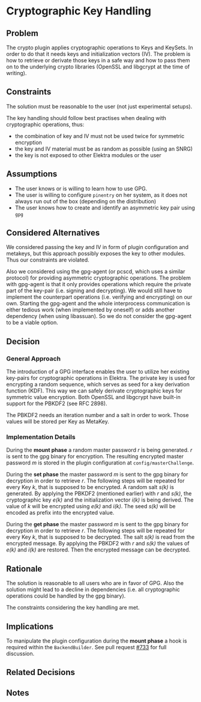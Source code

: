 # Cryptographic Key Handling

## Problem

The crypto plugin applies cryptographic operations to Keys and KeySets.
In order to do that it needs keys and initialization vectors (IV).
The problem is how to retrieve or derivate those keys in a safe way and how
to pass them on to the underlying crypto libraries (OpenSSL and libgcrypt
at the time of writing).

## Constraints

The solution must be reasonable to the user (not just experimental setups).

The key handling should follow best practises when dealing with cryptographic
operations, thus:

- the combination of key and IV must not be used twice for symmetric encryption
- the key and IV material must be as random as possible (using an SNRG)
- the key is not exposed to other Elektra modules or the user

## Assumptions

- The user knows or is willing to learn how to use GPG.
- The user is willing to configure `pinentry` on her system, as it does not always run out of the box (depending on the distribution)
- The user knows how to create and identify an asymmetric key pair using `gpg`

## Considered Alternatives

We considered passing the key and IV in form of plugin configuration and metakeys, but this approach possibly exposes the key to other modules.
Thus our constraints are violated.

Also we considered using the gpg-agent (or pcscd, which uses a similar protocol) for providing asymmetric cryptographic operations.
The problem with gpg-agent is that it only provides operations which require the private part of the key-pair (i.e. signing and decrypting).
We would still have to implement the counterpart operations (i.e. verifying and encrypting) on our own.
Starting the gpg-agent and the whole interprocess communication is either tedious work (when implemented by oneself) or adds another dependency (when using libassuan).
So we do not consider the gpg-agent to be a viable option.

## Decision

### General Approach

The introduction of a GPG interface enables the user to utilize her existing key-pairs for cryptographic operations in Elektra.
The private key is used for encrypting a random sequence, which serves as seed for a key derivation function (KDF).
This way we can safely derivate cryptographic keys for symmetric value encryption.
Both OpenSSL and libgcrypt have built-in support for the PBKDF2 (see RFC 2898).

The PBKDF2 needs an iteration number and a salt in order to work.
Those values will be stored per Key as MetaKey.

### Implementation Details

During the **mount phase** a random master password _r_ is being generated. _r_ is sent to the gpg binary for encryption. The resulting encrypted master password _m_ is stored in the plugin configuration at `config/masterChallenge`.

During the **set phase** the master password _m_ is sent to the gpg binary for decryption in order to retrieve _r_. The following steps will be repeated for every Key _k_, that is supposed to be encrypted. A random salt _s(k)_ is generated. By applying the PBKDF2 (mentioned earlier) with _r_ and _s(k)_, the cryptographic key _e(k)_ and the initialization vector _i(k)_ is being derived. The value of _k_ will be encrypted using _e(k)_ and _i(k)_. The seed _s(k)_ will be encoded as prefix into the encrypted value.

During the **get phase** the master password _m_ is sent to the gpg binary for decryption in order to retrieve _r_. The following steps will be repeated for every Key _k_, that is supposed to be decrypted. The salt _s(k)_ is read from the encrypted message. By applying the PBKDF2 with _r_ and _s(k)_ the values of _e(k)_ and _i(k)_ are restored. Then the encrypted message can be decrypted.

## Rationale

The solution is reasonable to all users who are in favor of GPG.
Also the solution might lead to a decline in dependencies (i.e. all cryptographic operations could be handled by the gpg binary).

The constraints considering the key handling are met.

## Implications

To manipulate the plugin configuration during the **mount phase** a hook is required within the `BackendBuilder`.
See pull request [#733](https://github.com/ElektraInitiative/libelektra/pull/733) for full discussion.

## Related Decisions

## Notes
